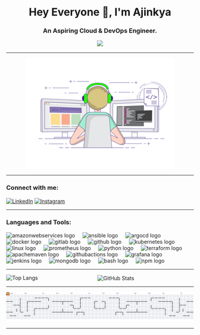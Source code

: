 <h1 align="center">Hey Everyone 👋, I'm Ajinkya</h1>



<h3 align="center">An Aspiring Cloud & DevOps Engineer.</h3>

<p align="center">
  <a href="https://github.com/Ajinkya-A3">
    
  </a>
 
  <a href="https://linkedin.com/in/ajinkyaa3">
    <img src="https://img.shields.io/badge/LinkedIn-Ajinkya%20Acharekar-blue?logo=linkedin&style=flat-square" />
  </a>
</p>




---

<p align="center">
<img align="center" alt="Coding" width="400" src="https://raw.githubusercontent.com/devSouvik/devSouvik/master/gif3.gif">
</p>

---

<h3 align="left">Connect with me:</h3>
<p align="left">
  <a href="https://linkedin.com/in/ajinkyaa3" target="blank"><img align="center" src="https://raw.githubusercontent.com/rahuldkjain/github-profile-readme-generator/master/src/images/icons/Social/linked-in-alt.svg" alt="LinkedIn" height="30" width="40" /></a>
  <a href="https://instagram.com/ajinkya_a3" target="blank"><img align="center" src="https://raw.githubusercontent.com/rahuldkjain/github-profile-readme-generator/master/src/images/icons/Social/instagram.svg" alt="Instagram" height="30" width="40" /></a>
  
</p>

---

<h3 align="left">Languages and Tools:</h3>
<!-- <p align="left">
  <img src="https://raw.githubusercontent.com/devicons/devicon/master/icons/amazonwebservices/amazonwebservices-original-wordmark.svg" width="40" height="40"/>
  <img src="https://www.vectorlogo.zone/logos/gnu_bash/gnu_bash-icon.svg" width="40" height="40"/>
  <img src="https://raw.githubusercontent.com/devicons/devicon/master/icons/docker/docker-original-wordmark.svg" width="40" height="40"/>
  <img src="https://raw.githubusercontent.com/devicons/devicon/master/icons/python/python-original.svg" width="40" height="40"/>
  <img src="https://www.vectorlogo.zone/logos/git-scm/git-scm-icon.svg" width="40" height="40"/>
  <img src="https://raw.githubusercontent.com/devicons/devicon/master/icons/html5/html5-original-wordmark.svg" width="40" height="40"/>
  <img src="https://raw.githubusercontent.com/devicons/devicon/master/icons/java/java-original.svg" width="40" height="40"/>
  <img src="https://www.vectorlogo.zone/logos/jenkins/jenkins-icon.svg" width="40" height="40"/>
  <img src="https://www.vectorlogo.zone/logos/kubernetes/kubernetes-icon.svg" width="40" height="40"/>
  <img src="https://raw.githubusercontent.com/devicons/devicon/master/icons/linux/linux-original.svg" width="40" height="40"/>
  <img src="https://raw.githubusercontent.com/devicons/devicon/master/icons/mysql/mysql-original-wordmark.svg" width="40" height="40"/>
  <img src="https://raw.githubusercontent.com/devicons/devicon/master/icons/nginx/nginx-original.svg" width="40" height="40"/>
  <img src="https://www.vectorlogo.zone/logos/getpostman/getpostman-icon.svg" width="40" height="40"/>
</p> -->


<div align="left">
  <img src="https://skillicons.dev/icons?i=aws" height="40" alt="amazonwebservices logo"  />
  <img width="12" />
  <img src="https://cdn.jsdelivr.net/gh/devicons/devicon/icons/ansible/ansible-original.svg" height="40"  width="40" alt="ansible logo"  />
  <img width="12" />
  
  <img src="https://cdn.jsdelivr.net/gh/devicons/devicon/icons/argocd/argocd-original.svg" height="40"  width="40" alt="argocd logo"  />
  <img width="12" />
  <img src="https://skillicons.dev/icons?i=docker" height="40"  width="40" alt="docker logo"  />
  <img width="12" />
  <img src="https://skillicons.dev/icons?i=gitlab" height="40"  width="40" alt="gitlab logo"  />
  <img width="12" />
  <img src="https://skillicons.dev/icons?i=github" height="40"  width="40" alt="github logo"  />
  <img width="12" />
  <img src="https://skillicons.dev/icons?i=kubernetes" height="40"  width="40" alt="kubernetes logo"  />
  <img width="12" />
  <img src="https://skillicons.dev/icons?i=linux" height="40"  width="40" alt="linux logo"  />
  <img width="12" />
  <img src="https://skillicons.dev/icons?i=prometheus" height="40"  width="40" alt="prometheus logo"  />
  <img width="12" />
  <img src="https://skillicons.dev/icons?i=py" height="40"  width="40" alt="python logo"  />
  <img width="12" />
  <img src="https://cdn.jsdelivr.net/gh/devicons/devicon/icons/terraform/terraform-original.svg" height="40"  width="40" alt="terraform logo"  />
  <img width="12" />
  <img src="https://skillicons.dev/icons?i=maven" height="40"  width="40" alt="apachemaven logo"  />
  <img width="12" />
  <img src="https://skillicons.dev/icons?i=githubactions" height="40"  width="40" alt="githubactions logo"  />
  <img width="12" />
  <img src="https://skillicons.dev/icons?i=grafana" height="40"  width="40" alt="grafana logo"  />
  <img width="12" />
  <img src="https://skillicons.dev/icons?i=jenkins" height="40"  width="40" alt="jenkins logo"  />
  <img width="12" />
  <img src="https://skillicons.dev/icons?i=mongodb" height="40"  width="40" alt="mongodb logo"  />
  <img width="12" />
  <img src="https://skillicons.dev/icons?i=bash" height="40"  width="40" alt="bash logo"  />
  <img width="12" />
  <img src="https://cdn.jsdelivr.net/gh/devicons/devicon/icons/npm/npm-original-wordmark.svg" height="40"  width="40" alt="npm logo"  />
</div>


---

<div align="center">
  <picture>
    <source
      srcset="https://github-readme-stats.vercel.app/api/top-langs?username=Ajinkya-A3&show_icons=true&locale=en&layout=compact&theme=dark&hide_border=true"
      media="(prefers-color-scheme: dark)"
    />
    <img
      src="https://github-readme-stats.vercel.app/api/top-langs?username=Ajinkya-A3&show_icons=true&locale=en&layout=compact&theme=default&hide_border=true"
      alt="Top Langs"
      align="left"
    />
  </picture>

  <picture>
    <source
      srcset="https://github-readme-stats.vercel.app/api?username=Ajinkya-A3&show_icons=true&locale=en&theme=dark&hide_border=true"
      media="(prefers-color-scheme: dark)"
    />
    <img
      src="https://github-readme-stats.vercel.app/api?username=Ajinkya-A3&show_icons=true&locale=en&theme=default&hide_border=true"
      alt="GitHub Stats"
      align="center"
    />
  </picture>
</div>


---
<!--
<picture>
  <source media="(prefers-color-scheme: dark)" srcset="https://raw.githubusercontent.com/Ajinkya-A3/Ajinkya-A3/output/github-snake-dark.svg" />
  <source media="(prefers-color-scheme: light)" srcset="https://raw.githubusercontent.com/Ajinkya-A3/Ajinkya-A3/output/github-snake.svg" />
  <img alt="github-snake" src="https://raw.githubusercontent.com/tobiasmeyhoefer/tobiasmeyhoefer/output/github-snake.svg" />
</picture>
-->

<picture>
  <source media="(prefers-color-scheme: dark)" srcset="https://raw.githubusercontent.com/Ajinkya-A3/Ajinkya-A3/output/pacman-contribution-graph-dark.svg">
  <source media="(prefers-color-scheme: light)" srcset="https://raw.githubusercontent.com/Ajinkya-A3/Ajinkya-A3/output/pacman-contribution-graph.svg">
  <img alt="pacman contribution graph" src="https://raw.githubusercontent.com/Ajinkya-A3/Ajinkya-A3/output/pacman-contribution-graph.svg">
</picture>


---






